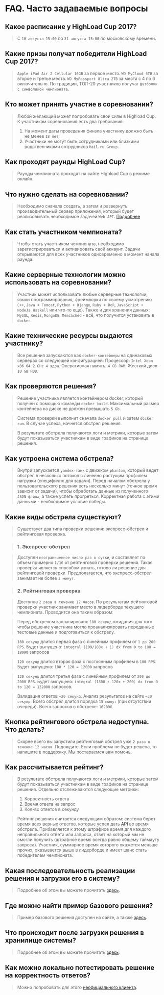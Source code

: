 FAQ. Часто задаваемые вопросы
===

Какое расписание у HighLoad Cup 2017?
----------------------------------------
> С `10 августа 15:00` по `31 августа 15:00` по московскому времени.

Какие призы получат победители HighLoad Cup 2017?
-------------------------------------------------
> `Apple iPad Air 2 Cellular 16GB` за первое место.
> `WD MyCloud 6TB` за второе и третье места.
> `WD MyPassport Ultra 2TB` за места с 4 по 6 включительно.
> По традиции, ТОП-20 участников получат `футболки с символикой чемпионата`.

Кто может принять участие в соревновании?
-----------------------------------------
> Любой желающий может попробовать свои силы в Highload Cup. К участникам соревнования есть два требования:
> 1.  На момент даты проведения финала участнику должно быть не менее `18 лет`;
> 2.  Участники не могут быть сотрудниками или близкими родственниками сотрудников `Mail.ru Group`.

Как проходят раунды HighLoad Cup?
---------------------------------
> Раунды чемпионата проходят на сайте Highload Cup в режиме онлайн.

Что нужно сделать на соревновании?
----------------------------------

> Необходимо сначала создать, а затем и развернуть производительный сервер приложения, который будет реализовывать необходимое задачей `Web API`. [Подробнее](TECHNICAL_TASK.md#Описание-задачи-highload-cup-2017)

Как стать участником чемпионата?
--------------------------------

> Чтобы стать участником чемпионата, необходимо зарегистрироваться и активировать свой аккаунт. Задачи открываются для всех участников
одновременно в момент начала раунда.

Какие серверные технологии можно использовать на соревновании?
--------------------------------------------------------------

> Участник может использовать любые серверные технологии, языки программирования, фреймворки по своему усмотрению 
> `C++`, `Java + Tomcat`, `Python + Django`, `Ruby + RoR`, `JavaScript + NodeJs`, `Haskell` или что-то
еще).
> Также и для хранения данных: `MySQL`, `Redis`, `MongoDB`, `Memcached` - всё, что получится установить в `docker`.

Какие технические ресурсы выдаются участнику?
---------------------------------------------

> Все решения запускаются как `docker-контейнеры` на одинаковых серверах со
следующей конфигурацией:
Процессор: `Intel Xeon x86_64 2 GHz 4 ядра`. Оперативная память: `4 GB
RAM`. Жесткий диск: `10 GB HDD`.

Как проверяются решения?
------------------------
> Решение участника является контейнером docker, который получен с
помощью команды `docker build`. Максимальный размер контейнера на диске не
должен превышать `5 Gb`.

> Система проверки выполнит сначала `docker pull` и затем `docker run`. В
случае успеха, начнется обстрел решения.

> В результате обстрела получаются логи и метрики, которые затем будут
показываться участникам в виде графиков на странице решения.

Как устроена система обстрела?
------------------------------

> Внутри запускается `yandex-танк` с движком `phantom`, который ведет
обстрел в несколько потоков с линейно растущим профилем нагрузки
(специфично для задачи). Перед началом обстрела у пользовательского
решения есть несколько минут (точное время зависит от задачи), чтобы
обработать данные из полученного `JSON-файла`, а также успеть прогреться.
Корректная работа с этими данными - необходимое условие победы.

Какие виды обстрела существуют?
-------------------------------
> Существует два типа проверки решения: экспресс-обстрел и рейтинговая
проверка.

> ### 1. Экспресс-обстрел

> Доступен `неограниченное число раз в сутки`, и составляет по объем примерно `1/10` от рейтинговой проверки решения. 
> Такая проверка является способом узнать, готово ли решение для рейтинговой проверки. 
> Предполагается, что экспресс-обстрел занимает не более `3 минут`.

> ### 2. Рейтинговая проверка
     
> Доступна `2 раза в течение 12 часов`. По результатам рейтинговой проверки участник занимает место в лидерборде текущего чемпионата. Проводится она таким образом: 

> Перед обстрелом запланировано `180 секунд` ожидания для того чтобы решение участника могло проанализировать переданные тестовые данные и подготовиться к обстрелу.
     
> `180 секунд` длится первая фаза с линейным профилем от `1 до 200 RPS`. Будет выпущено: `integral (199/180x + 1) dx from 0 to 180 = 18090` запросов
     
> `120 секунд` длится вторая фаза с постоянным профилем в `100 RPS`. Будет выпущено: `100 * 120 = 12000` запросов
    
> `120 секунд` длится третья фаза с линейным профилем от `200 до 2000 RPS`. Будет выпущено: `integral (1800 / 120x + 200) dx from 0 to 120 = 132000` запросов.
     
> Валидация ответов `~20 секунд`. Анализ результатов на сайте `~30 секунд`.
Всего обстрел длится порядка `15 минут` (при отсутствии очереди).
Всего запросов в обстреле: `162090`.

Кнопка рейтингового обстрела недоступна. Что делать?
----------------------------------------------------
> Скорее всего вы запустили рейтинговый обстрел уже `2 раза в течение 12
часов`. Подождите. Если проблема не будет решена, то напишите в поддержку. Мы постараемся вам помочь.

Как рассчитывается рейтинг?
---------------------------

> В результате обстрела получаются логи и метрики, которые затем будут
показываться участникам в виде графиков на странице решения. Отдельно
отслеживаются следующие метрики:

> 1. Корректность ответа
> 2. Время ответа на запрос
> 3. Кол-во ответов в секунду

> Рейтинг решения считается следующим образом: система берет время всех
верных ответов, которые успел дать [API](TECHNICAL_TASK.md#Описание-api) во время обстрела. Прибавляется к этому штрафное время для каждого неправильного ответа или запроса, ответ
на который мы не смогли получить (штрафное время всегда равно общему
таймауту запроса). Участник, суммарное время которого окажется меньше
прочих, оказывается выше в лидерборде и имеет шанс стать победителем
чемпионата.

Какая последовательность реализации решения и загрузки его в систему?
---------------------------------------------------------------------
> Подробнее об этом вы можете прочитать [здесь](TECHNICAL_TASK.md).

Где можно найти пример базового решения?
----------------------------------------
> Пример базового решения доступен на сайте, а также [здесь](EXAMPLE.md).

Что происходит после загрузки решения в хранилище системы?
----------------------------------------------------------
> Подробнее об этом вы можете прочитать [здесь](TECHNICAL_TASK.md#Шаг-1).

Как можно локально потестировать решение на корректность ответов?
----------------------------------------------------------
> Можно попробовать для этого [неофициального клиента](https://github.com/AterCattus/highloadcup_tester).
